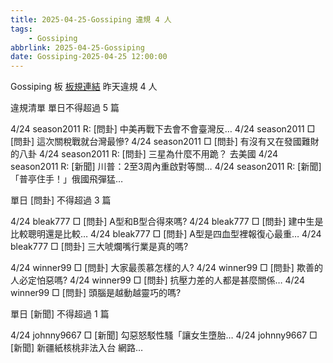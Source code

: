 ```yaml
---
title: 2025-04-25-Gossiping 違規 4 人
tags:
    - Gossiping
abbrlink: 2025-04-25-Gossiping
date: Gossiping-2025-04-25 12:00:00
---
```

Gossiping 板 [板規連結](https://www.ptt.cc/bbs/Gossiping/M.1637425085.A.07D.html)
昨天違規 4 人
<!-- more -->

違規清單
單日不得超過 5 篇

4/24 season2011 R: [問卦] 中美再戰下去會不會臺灣反…
4/24 season2011 □ [問卦] 這次關稅戰就台灣最慘?
4/24 season2011 □ [問卦] 有沒有又在發國難財的八卦
4/24 season2011 R: [問卦] 三星為什麼不用跪？ 去美國
4/24 season2011 R: [新聞] 川普：2至3周內重啟對等關…
4/24 season2011 R: [新聞] 「普亭住手！」俄國飛彈猛…

單日 [問卦] 不得超過 3 篇

4/24 bleak777 □ [問卦] A型和B型合得來嗎?
4/24 bleak777 □ [問卦] 建中生是比較聰明還是比較…
4/24 bleak777 □ [問卦] A型是四血型裡報復心最重…
4/24 bleak777 □ [問卦] 三大唬爛嘴行業是真的嗎?

4/24 winner99 □ [問卦] 大家最羨慕怎樣的人?
4/24 winner99 □ [問卦] 欺善的人必定怕惡嗎?
4/24 winner99 □ [問卦] 抗壓力差的人都是甚麼關係…
4/24 winner99 □ [問卦] 頭腦是越動越靈巧的嗎?

單日 [新聞] 不得超過 1 篇

4/24 johnny9667 □ [新聞] 勾惡怒駁性騷「讓女生墮胎…
4/24 johnny9667 □ [新聞] 新疆紙核桃非法入台 網路…